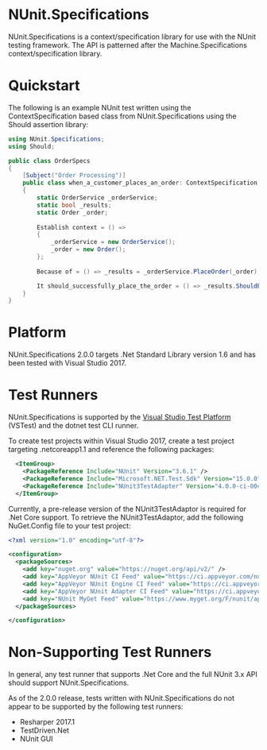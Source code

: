 # NUnit.Specifications

NUnit.Specifications is a context/specification library for use with the NUnit testing framework.  The API is patterned after the Machine.Specifications context/specification library.

# Quickstart

The following is an example NUnit test written using the ContextSpecification based class from NUnit.Specifications using the Should assertion library:

```C#
using NUnit.Specifications;
using Should;

public class OrderSpecs
{
	[Subject("Order Processing")]
	public class when_a_customer_places_an_order: ContextSpecification
	{
		static OrderService _orderService;
		static bool _results;
		static Order _order;
		
		Establish context = () =>
		{
			_orderService = new OrderService();
			_order = new Order();
		};
		
		Because of = () => _results = _orderService.PlaceOrder(_order);

		It should_successfully_place_the_order = () => _results.ShouldBeTrue();
	}
}
```

# Platform

NUnit.Specifications 2.0.0 targets .Net Standard Library version 1.6 and has been tested with Visual Studio 2017.

# Test Runners
NUnit.Specifications is supported by the [Visual Studio Test Platform](https://github.com/Microsoft/vstest) (VSTest) and the dotnet test CLI runner.

To create test projects within Visual Studio 2017, create a test project targeting .netcoreapp1.1 and reference the following packages:

```xml
  <ItemGroup>
    <PackageReference Include="NUnit" Version="3.6.1" />
    <PackageReference Include="Microsoft.NET.Test.Sdk" Version="15.0.0" />
    <PackageReference Include="NUnit3TestAdapter" Version="4.0.0-ci-00452-pr-313" />
  </ItemGroup>
```

Currently, a pre-release version of the NUnit3TestAdaptor is required for .Net Core support.  To retrieve the NUnit3TestAdaptor, add the following NuGet.Config file to your test project:

```xml
<?xml version="1.0" encoding="utf-8"?>

<configuration>
  <packageSources>
    <add key="nuget.org" value="https://nuget.org/api/v2/" />
    <add key="AppVeyor NUnit CI Feed" value="https://ci.appveyor.com/nuget/nunit" />
    <add key="AppVeyor NUnit Engine CI Feed" value="https://ci.appveyor.com/nuget/nunit-console" />
    <add key="AppVeyor NUnit Adapter CI Feed" value="https://ci.appveyor.com/nuget/nunit3-vs-adapter" />
    <add key="NUnit MyGet Feed" value="https://www.myget.org/F/nunit/api/v2" />
  </packageSources>

</configuration>
```

# Non-Supporting Test Runners
In general, any test runner that supports .Net Core and the full NUnit 3.x API should support NUnit.Specifications.

As of the 2.0.0 release, tests written with NUnit.Specifications do not appear to be supported by the following test runners:

 - Resharper 2017.1
 - TestDriven.Net
 - NUnit GUI


